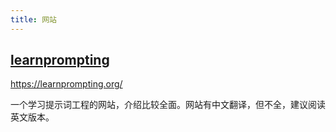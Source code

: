 ```yaml
---
title: 网站
---
```


## [learnprompting](https://learnprompting.org/)

https://learnprompting.org/

一个学习提示词工程的网站，介绍比较全面。网站有中文翻译，但不全，建议阅读英文版本。